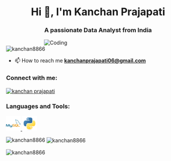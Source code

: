 <h1 align="center">Hi 👋, I'm Kanchan Prajapati</h1>
<h3 align="center">A passionate Data Analyst from India</h3>

<img align="right" alt="Coding" width="400" src="https://www.truesenseamc.com/assets/img/data.gif"> 

<p align="left"> <img src="https://komarev.com/ghpvc/?username=kanchan8866&label=Profile%20views&color=0e75b6&style=flat" alt="kanchan8866" /> </p>

- 📫 How to reach me **kanchanprajapati06@gmail.com**

<h3 align="left">Connect with me:</h3>
<p align="left">
<a href="https://linkedin.com/in/kanchan prajapati" target="blank"><img align="center" src="https://raw.githubusercontent.com/rahuldkjain/github-profile-readme-generator/master/src/images/icons/Social/linked-in-alt.svg" alt="kanchan prajapati" height="30" width="40" /></a>
</p>

<h3 align="left">Languages and Tools:</h3>
<p align="left"> <a href="https://www.mysql.com/" target="_blank" rel="noreferrer"> <img src="https://raw.githubusercontent.com/devicons/devicon/master/icons/mysql/mysql-original-wordmark.svg" alt="mysql" width="40" height="40"/> </a> <a href="https://www.python.org" target="_blank" rel="noreferrer"> <img src="https://raw.githubusercontent.com/devicons/devicon/master/icons/python/python-original.svg" alt="python" width="40" height="40"/> </a> </p>

<p><img align="left" src="https://github-readme-stats.vercel.app/api/top-langs?username=kanchan8866&show_icons=true&locale=en&layout=compact" alt="kanchan8866" /></p>

<p>&nbsp;<img align="center" src="https://github-readme-stats.vercel.app/api?username=kanchan8866&show_icons=true&locale=en" alt="kanchan8866" /></p>

<p><img align="center" src="https://github-readme-streak-stats.herokuapp.com/?user=kanchan8866&" alt="kanchan8866" /></p>
